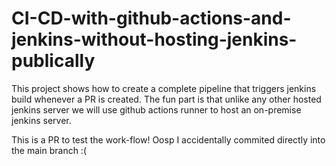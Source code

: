 # CI-CD-with-github-actions-and-jenkins-without-hosting-jenkins-publically
This project shows how to create a complete pipeline that triggers jenkins build whenever a PR is created. The fun part is that unlike any other hosted jenkins server we will use github actions runner to host an on-premise jenkins server.

This is a PR to test the work-flow! Oosp I accidentally commited directly into the main branch :(
